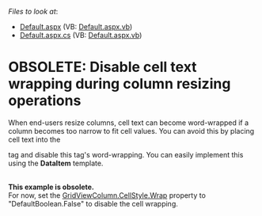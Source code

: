 <!-- default file list -->
*Files to look at*:

* [Default.aspx](./CS/WebSite/Default.aspx) (VB: [Default.aspx.vb](./VB/WebSite/Default.aspx.vb))
* [Default.aspx.cs](./CS/WebSite/Default.aspx.cs) (VB: [Default.aspx.vb](./VB/WebSite/Default.aspx.vb))
<!-- default file list end -->
# OBSOLETE: Disable cell text wrapping during column resizing operations


<p>When end-users resize columns, cell text can become word-wrapped if a column becomes too narrow to fit cell values. You can avoid this by placing cell text into the <div> tag and disable this tag's word-wrapping. You can easily implement this using the <strong>DataItem</strong> template.<br /><br /></p>
<p><strong>This example is obsolete.</strong><br />For now, set the <a href="https://documentation.devexpress.com/#AspNet/DevExpressWebAppearanceStyleBase_Wraptopic">GridViewColumn.CellStyle.Wrap</a> property to "DefaultBoolean.False" to disable the cell wrapping. </p>

<br/>


